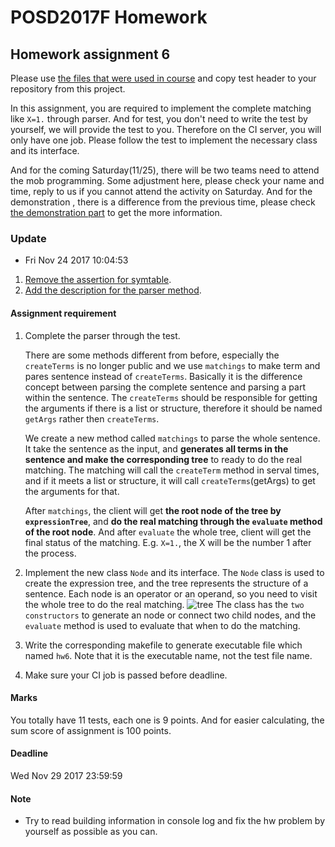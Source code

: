 # POSD2017F Homework

## Homework assignment 6

Please use [the files that were used in course](https://github.com/yccheng66/posd2017f) and copy test header to your repository from this project.

In this assignment, you are required to implement the complete matching like `X=1.` through parser. And for test, you don't need to write the test by yourself, we will provide the test to you. Therefore on the CI server, you will only have one job. Please follow the test to implement the necessary class and its interface.

And for the coming Saturday(11/25), there will be two teams need to attend the mob programming. Some adjustment here, please check your name and time, reply to us if you cannot attend the activity on Saturday. And for the demonstration , there is a difference from the previous time, please check [the demonstration  part](https://github.com/posd2017f/homework#demonstration) to get the more information.

### Update

  * Fri Nov 24 2017 10:04:53
  
  1. [Remove the assertion for symtable](https://github.com/posd2017f/homework/commit/044104f7f0cde0602c5034c330aad790eb6233bb#diff-d6ccfd1db8c6193d6118db3625f88da7).
  2. [Add the description for the parser method](https://github.com/posd2017f/homework/blob/master/README.md#assignment-requirement).

#### Assignment requirement

  1. Complete the parser through the test. 
  
      There are some methods different from before, especially the `createTerms` is no longer public and we use `matchings` to make term and pares sentence instead of `createTerms`. Basically it is the difference concept between parsing the complete sentence and parsing a part within the sentence. The `createTerms` should be responsible for getting the arguments if there is a list or structure, therefore it should be named `getArgs` rather then `createTerms`.
      
      We create a new method called `matchings` to parse the whole sentence. It take the sentence as the input, and __generates all terms in the sentence and make the corresponding tree__ to ready to do the real matching. The matching will call the `createTerm` method in serval times, and if it meets a list or structure, it will call `createTerms`(getArgs) to get the arguments for that.

      After `matchings`, the client will get __the root node of the tree by `expressionTree`__, and __do the real matching through the `evaluate` method of the root node__. And after `evaluate` the whole tree, client will get the final status of the matching. E.g. `X=1.`, the X will be the number 1 after the process.

  2. Implement the new class `Node` and its interface. The `Node` class is used to create the expression tree, and the tree represents the structure of a sentence. Each node is an operator or an operand, so you need to visit the whole tree to do the real matching.
  ![tree](https://i.imgur.com/JYVvY2s.png)
  The class has the `two constructors` to generate an node or connect two child nodes, and the `evaluate` method is used to evaluate that when to do the matching.
  
  3. Write the corresponding makefile to generate executable file which named `hw6`. Note that it is the executable name, not the test file name.
  
  4. Make sure your CI job is passed before deadline.

#### Marks

  You totally have 11 tests, each one is 9 points.
  And for easier calculating, the sum score of assignment is 100 points.

#### Deadline

  Wed Nov 29 2017 23:59:59

#### Note

  * Try to read building information in console log and fix the hw problem by yourself as possible as you can.